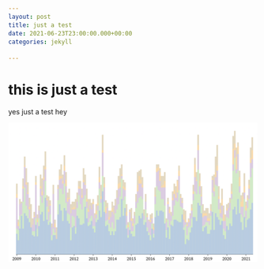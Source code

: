 ```yaml
---
layout: post
title: just a test
date: 2021-06-23T23:00:00.000+00:00
categories: jekyll

---
```

# this is just a test

yes just a test hey

![](/assets/uploads/screenshot-2021-06-22-at-19-45-38.png)